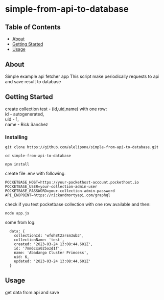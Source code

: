 # simple-from-api-to-database

## Table of Contents

- [About](#about)
- [Getting Started](#getting_started)
- [Usage](#usage)

## About <a name = "about"></a>
Simple example api fetcher app
This script make periodically requests to api and save result to database

## Getting Started <a name = "getting_started"></a>


 create collection test - (id,uid,name) with one row:  
 id - autogenerated,  
 uid - 1,  
 name - Rick Sanchez  


### Installing

```
git clone https://github.com/alelipona/simple-from-api-to-database.git
```

```
cd simple-from-api-to-database
```
```
npm install
```
create file .env with following:
```
POCKETBASE_HOST=https://your-pockethost-account.pockethost.io
POCKETBASE_USER=your-collection-admin-user
POCKETBASE_PASSWORD=your-collection-admin-password
API_ENDPOINT=https://rickandmortyapi.com/graphql
```
check if you test pocketbase collection with one row available and then:
```
node app.js
```
some from log:
```
  data: {
    collectionId: 'wfoh8t2zrsm3ub3',
    collectionName: 'test',
    created: '2023-03-24 13:08:44.601Z',
    id: '7mm6cxa025ozd1f',
    name: 'Abadango Cluster Princess',
    uid: 6,
    updated: '2023-03-24 13:08:44.601Z'
  }
```
## Usage <a name = "usage"></a>
get data from api and save

